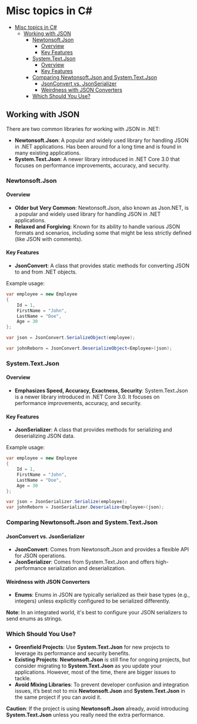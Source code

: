 # Misc topics in C#

- [Misc topics in C#](#misc-topics-in-c)
  - [Working with JSON](#working-with-json)
    - [Newtonsoft.Json](#newtonsoftjson)
      - [Overview](#overview)
      - [Key Features](#key-features)
    - [System.Text.Json](#systemtextjson)
      - [Overview](#overview-1)
      - [Key Features](#key-features-1)
    - [Comparing Newtonsoft.Json and System.Text.Json](#comparing-newtonsoftjson-and-systemtextjson)
      - [JsonConvert vs. JsonSerializer](#jsonconvert-vs-jsonserializer)
      - [Weirdness with JSON Converters](#weirdness-with-json-converters)
    - [Which Should You Use?](#which-should-you-use)

## Working with JSON


There are two common libraries for working with JSON in .NET:

- **Newtonsoft.Json**: A popular and widely used library for handling JSON in .NET applications. Has been around for a long time and is found in many existing applications.
- **System.Text.Json**: A newer library introduced in .NET Core 3.0 that focuses on performance improvements, accuracy, and security.

### Newtonsoft.Json

#### Overview

- **Older but Very Common**: Newtonsoft.Json, also known as Json.NET, is a popular and widely used library for handling JSON in .NET applications.
- **Relaxed and Forgiving**: Known for its ability to handle various JSON formats and scenarios, including some that might be less strictly defined (like JSON with comments).

#### Key Features

- **JsonConvert**: A class that provides static methods for converting JSON to and from .NET objects.

Example usage:

```csharp
var employee = new Employee
{
    Id = 1,
    FirstName = "John",
    LastName = "Doe",
    Age = 30
};

var json = JsonConvert.SerializeObject(employee);

var johnReborn = JsonConvert.DeserializeObject<Employee>(json);
```

### System.Text.Json

#### Overview

- **Emphasizes Speed, Accuracy, Exactness, Security**: System.Text.Json is a newer library introduced in .NET Core 3.0. It focuses on performance improvements, accuracy, and security.

#### Key Features

- **JsonSerializer**: A class that provides methods for serializing and deserializing JSON data.

Example usage:

```csharp
var employee = new Employee
{
    Id = 1,
    FirstName = "John",
    LastName = "Doe",
    Age = 30
};

var json = JsonSerializer.Serialize(employee);
var johnReborn = JsonSerializer.Deserialize<Employee>(json);
```

### Comparing Newtonsoft.Json and System.Text.Json

#### JsonConvert vs. JsonSerializer

- **JsonConvert**: Comes from Newtonsoft.Json and provides a flexible API for JSON operations.
- **JsonSerializer**: Comes from System.Text.Json and offers high-performance serialization and deserialization.

#### Weirdness with JSON Converters

- **Enums**: Enums in JSON are typically serialized as their base types (e.g., integers) unless explicitly configured to be serialized differently.

**Note**: In an integrated world, it's best to configure your JSON serializers to send enums as strings.

### Which Should You Use?

- **Greenfield Projects**: Use **System.Text.Json** for new projects to leverage its performance and security benefits.
- **Existing Projects**: **Newtonsoft.Json** is still fine for ongoing projects, but consider migrating to **System.Text.Json** as you update your applications. However, most of the time, there are bigger issues to tackle.
- **Avoid Mixing Libraries**: To prevent developer confusion and integration issues, it’s best not to mix **Newtonsoft.Json** and **System.Text.Json** in the same project if you can avoid it.

**Caution**: If the project is using **Newtonsoft.Json** already, avoid introducing **System.Text.Json** unless you really need the extra performance.
